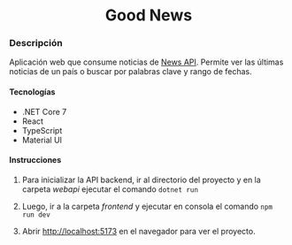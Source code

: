 <h1 align="center">Good News</h1>


### Descripción

Aplicación web que consume noticias de [News API](https://newsapi.org/). Permite ver las últimas noticias de un país o buscar por palabras clave y rango de fechas.

#### Tecnologías

- .NET Core 7
- React
- TypeScript
- Material UI

#### Instrucciones

1. Para inicializar la API backend, ir al directorio del proyecto y en la carpeta *webapi* ejecutar el comando `dotnet run`

2. Luego, ir a la carpeta *frontend* y ejecutar en consola el comando `npm run dev`

3. Abrir [http://localhost:5173](http://localhost:5173) en el navegador para ver el proyecto.
